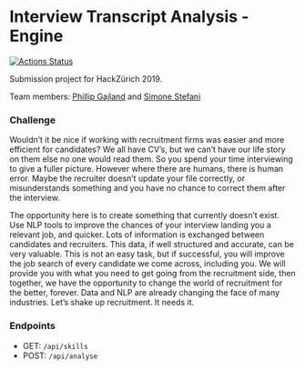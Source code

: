 # Interview Transcript Analysis - Engine

[![Actions Status](https://github.com/GaPhil/hackzurich-2019-engine/workflows/Lint/badge.svg)](https://github.com/GaPhil/hackzurich-2019-engine/actions)

Submission project for HackZürich 2019.

Team members: [Phillip Gajland](https://github.com/GaPhil) and [Simone Stefani](https://github.com/SimoneStefani)

### Challenge

Wouldn’t it be nice if working with recruitment firms was easier and more efficient for candidates? We all have CV’s, but we can’t have our life story on them else no one would read them. So you spend your time interviewing to give a fuller picture. However where there are humans, there is human error. Maybe the recruiter doesn’t update your file correctly, or misunderstands something and you have no chance to correct them after the interview.

The opportunity here is to create something that currently doesn’t exist. Use NLP tools to improve the chances of your interview landing you a relevant job, and quicker. Lots of information is exchanged between candidates and recruiters. This data, if well structured and accurate, can be very valuable. This is not an easy task, but if successful, you will improve the job search of every candidate we come across, including you. We will provide you with what you need to get going from the recruitment side, then together, we have the opportunity to change the world of recruitment for the better, forever. Data and NLP are already changing the face of many industries. Let’s shake up recruitment. It needs it.


### Endpoints

* GET: `/api/skills`
* POST: `/api/analyse`